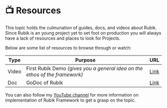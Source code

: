 # 📺 Resources

This topic holds the culmunation of guides, docs, and videos about Rubik. Since Rubik is an young project yet
to set foot on production you will always have a lack of resources and places to look for Projects.

Below are some list of resources to browse through or watch:

| Type  | Purpose                                                                     | URL                                                          |
| ----- | --------------------------------------------------------------------------- | ------------------------------------------------------------ |
| Video | First Rubik Demo _(gives you a general idea on the ethos of the framework)_ | [Link](https://youtu.be/bUx066QTwfE)                         |
| Doc   | GoDoc of Rubik                                                              | [Link](https://pkg.go.dev/github.com/rubikorg/rubik?tab=doc) |

You can also follow my [YouTube channel](https://www.youtube.com/channel/UC_qelGu_taTq8NSROkAPE9g) for more information on implementation of Rubik Framework to get a grasp on the topic.
